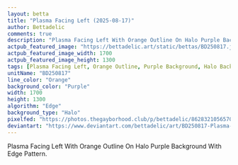 ```yaml
---
layout: betta
title: "Plasma Facing Left (2025-08-17)"
author: Bettadelic
comments: true
description: "Plasma Facing Left With Orange Outline On Halo Purple Background With Edge Pattern."
actpub_featured_image: "https://bettadelic.art/static/bettas/BD250817.jpg"
actpub_featured_image_width: 1700
actpub_featured_image_height: 1300
tags: [Plasma Facing Left, Orange Outline, Purple Background, Halo Background Pattern, Edge Pattern, August 2025]
unitName: "BD250817"
line_color: "Orange"
background_color: "Purple"
width: 1700
height: 1300
algorithm: "Edge"
background_type: "Halo"
pixelfed: "https://photos.thegayborhood.club/p/bettadelic/862832105657062930"
deviantart: "https://www.deviantart.com/bettadelic/art/BD250817-Plasma-Facing-Left-2025-08-17-1231315314"
---
```


Plasma Facing Left With Orange Outline On Halo Purple Background With Edge Pattern.
